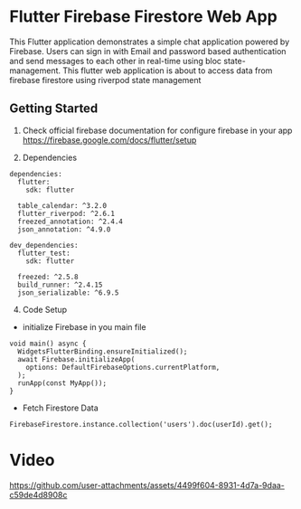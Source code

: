 # Flutter Firebase Firestore Web App

This Flutter application demonstrates a simple chat application powered by Firebase. Users can sign in with Email and password based authentication and send messages to each other in real-time using bloc state-management.
This flutter web application is about to access data from firebase firestore using riverpod state management

## Getting Started

1) Check official firebase documentation for configure firebase in your app
https://firebase.google.com/docs/flutter/setup

2) Dependencies
```
dependencies:
  flutter:
    sdk: flutter

  table_calendar: ^3.2.0
  flutter_riverpod: ^2.6.1
  freezed_annotation: ^2.4.4
  json_annotation: ^4.9.0

dev_dependencies:
  flutter_test:
    sdk: flutter

  freezed: ^2.5.8
  build_runner: ^2.4.15
  json_serializable: ^6.9.5   
```

4) Code Setup
- initialize Firebase in you main file   
```
void main() async {
  WidgetsFlutterBinding.ensureInitialized();
  await Firebase.initializeApp(
    options: DefaultFirebaseOptions.currentPlatform,
  );
  runApp(const MyApp());
}
```
- Fetch Firestore Data
```
FirebaseFirestore.instance.collection('users').doc(userId).get();
```

# Video

https://github.com/user-attachments/assets/4499f604-8931-4d7a-9daa-c59de4d8908c

